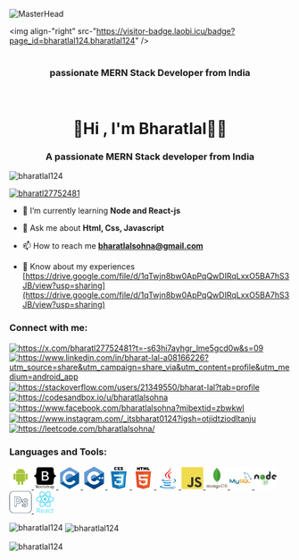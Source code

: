 ![MasterHead](https://user-images.githubusercontent.com/74038190/241765440-80728820-e06b-4f96-9c9e-9df46f0cc0a5.gif)



<img align-"right" src-"https://visitor-badge.laobi.icu/badge?page_id=bharatlal124.bharatlal124" />

<h1 align="center>
    < img src="https://readme-typing-svg.herokuapp.com/?
font=Righteous&size=35&center=true&vcenter=true&width=500&height=70&duration=4000&lines=Hi+There!+👋;+I'm+Bharat+Lal!;" />
</hl>
<h3 align="center"> passionate MERN Stack Developer from India</h3>

<br/>

<h1 align="center">👋Hi , I'm Bharatlal🙋‍♂️</h1>
<h3 align="center">A passionate MERN Stack developer from India</h3>
<!-- <img align="right" alt="Coding" width="400" src"https://cdn.dribbble.com/users/1162077/screenshots/3848914/programmer.gif"> -->

<p align="left"> <img src="https://komarev.com/ghpvc/?username=bharatlal124&label=Profile%20views&color=0e75b6&style=flat" alt="bharatlal124" /> </p> 

<p align="left"> <a href="https://x.com/bharatl27752481" target="blank"><img src="https://img.shields.io/twitter/follow/https://x.com/bharatl27752481?t=-s63hi7ayhgr_lme5gcd0w&s=09?logo=twitter&style=for-the-badge" alt="bharatl27752481" /></a> </p>

- 🌱 I’m currently learning **Node and React-js**

- 💬 Ask me about **Html, Css, Javascript**

- 📫 How to reach me **bharatlalsohna@gmail.com**

- 📄 Know about my experiences [https://drive.google.com/file/d/1qTwjn8bw0ApPqQwDIRqLxxO5BA7hS3JB/view?usp=sharing](https://drive.google.com/file/d/1qTwjn8bw0ApPqQwDIRqLxxO5BA7hS3JB/view?usp=sharing)

<h3 align="left">Connect with me:</h3>
<p align="left">
<a href="https://twitter.com/https://x.com/bharatl27752481?t=-s63hi7ayhgr_lme5gcd0w&s=09" target="blank"><img align="center" src="https://raw.githubusercontent.com/rahuldkjain/github-profile-readme-generator/master/src/images/icons/Social/twitter.svg" alt="https://x.com/bharatl27752481?t=-s63hi7ayhgr_lme5gcd0w&s=09" height="30" width="40" /></a>
<a href="https://linkedin.com/in/https://www.linkedin.com/in/bharat-lal-a08166226?utm_source=share&utm_campaign=share_via&utm_content=profile&utm_medium=android_app" target="blank"><img align="center" src="https://raw.githubusercontent.com/rahuldkjain/github-profile-readme-generator/master/src/images/icons/Social/linked-in-alt.svg" alt="https://www.linkedin.com/in/bharat-lal-a08166226?utm_source=share&utm_campaign=share_via&utm_content=profile&utm_medium=android_app" height="30" width="40" /></a>
<a href="https://stackoverflow.com/users/https://stackoverflow.com/users/21349550/bharat-lal?tab=profile" target="blank"><img align="center" src="https://raw.githubusercontent.com/rahuldkjain/github-profile-readme-generator/master/src/images/icons/Social/stack-overflow.svg" alt="https://stackoverflow.com/users/21349550/bharat-lal?tab=profile" height="30" width="40" /></a>
<a href="https://codesandbox.com/https://codesandbox.io/u/bharatlalsohna" target="blank"><img align="center" src="https://raw.githubusercontent.com/rahuldkjain/github-profile-readme-generator/master/src/images/icons/Social/codesandbox.svg" alt="https://codesandbox.io/u/bharatlalsohna" height="30" width="40" /></a>
<a href="https://fb.com/https://www.facebook.com/bharatlalsohna?mibextid=zbwkwl" target="blank"><img align="center" src="https://raw.githubusercontent.com/rahuldkjain/github-profile-readme-generator/master/src/images/icons/Social/facebook.svg" alt="https://www.facebook.com/bharatlalsohna?mibextid=zbwkwl" height="30" width="40" /></a>
<a href="https://instagram.com/https://www.instagram.com/_itsbharat0124?igsh=otjidtziodltanju" target="blank"><img align="center" src="https://raw.githubusercontent.com/rahuldkjain/github-profile-readme-generator/master/src/images/icons/Social/instagram.svg" alt="https://www.instagram.com/_itsbharat0124?igsh=otjidtziodltanju" height="30" width="40" /></a>
<a href="https://www.leetcode.com/https://leetcode.com/bharatlalsohna/" target="blank"><img align="center" src="https://raw.githubusercontent.com/rahuldkjain/github-profile-readme-generator/master/src/images/icons/Social/leet-code.svg" alt="https://leetcode.com/bharatlalsohna/" height="30" width="40" /></a>
</p>

<h3 align="left">Languages and Tools:</h3>
<p align="left"> <a href="https://developer.android.com" target="_blank" rel="noreferrer"> <img src="https://raw.githubusercontent.com/devicons/devicon/master/icons/android/android-original-wordmark.svg" alt="android" width="40" height="40"/> </a> <a href="https://getbootstrap.com" target="_blank" rel="noreferrer"> <img src="https://raw.githubusercontent.com/devicons/devicon/master/icons/bootstrap/bootstrap-plain-wordmark.svg" alt="bootstrap" width="40" height="40"/> </a> <a href="https://www.cprogramming.com/" target="_blank" rel="noreferrer"> <img src="https://raw.githubusercontent.com/devicons/devicon/master/icons/c/c-original.svg" alt="c" width="40" height="40"/> </a> <a href="https://www.w3schools.com/cpp/" target="_blank" rel="noreferrer"> <img src="https://raw.githubusercontent.com/devicons/devicon/master/icons/cplusplus/cplusplus-original.svg" alt="cplusplus" width="40" height="40"/> </a> <a href="https://www.w3schools.com/css/" target="_blank" rel="noreferrer"> <img src="https://raw.githubusercontent.com/devicons/devicon/master/icons/css3/css3-original-wordmark.svg" alt="css3" width="40" height="40"/> </a> <a href="https://www.w3.org/html/" target="_blank" rel="noreferrer"> <img src="https://raw.githubusercontent.com/devicons/devicon/master/icons/html5/html5-original-wordmark.svg" alt="html5" width="40" height="40"/> </a> <a href="https://www.java.com" target="_blank" rel="noreferrer"> <img src="https://raw.githubusercontent.com/devicons/devicon/master/icons/java/java-original.svg" alt="java" width="40" height="40"/> </a> <a href="https://developer.mozilla.org/en-US/docs/Web/JavaScript" target="_blank" rel="noreferrer"> <img src="https://raw.githubusercontent.com/devicons/devicon/master/icons/javascript/javascript-original.svg" alt="javascript" width="40" height="40"/> </a> <a href="https://www.mongodb.com/" target="_blank" rel="noreferrer"> <img src="https://raw.githubusercontent.com/devicons/devicon/master/icons/mongodb/mongodb-original-wordmark.svg" alt="mongodb" width="40" height="40"/> </a> <a href="https://www.mysql.com/" target="_blank" rel="noreferrer"> <img src="https://raw.githubusercontent.com/devicons/devicon/master/icons/mysql/mysql-original-wordmark.svg" alt="mysql" width="40" height="40"/> </a> <a href="https://nodejs.org" target="_blank" rel="noreferrer"> <img src="https://raw.githubusercontent.com/devicons/devicon/master/icons/nodejs/nodejs-original-wordmark.svg" alt="nodejs" width="40" height="40"/> </a> <a href="https://www.photoshop.com/en" target="_blank" rel="noreferrer"> <img src="https://raw.githubusercontent.com/devicons/devicon/master/icons/photoshop/photoshop-line.svg" alt="photoshop" width="40" height="40"/> </a> <a href="https://reactjs.org/" target="_blank" rel="noreferrer"> <img src="https://raw.githubusercontent.com/devicons/devicon/master/icons/react/react-original-wordmark.svg" alt="react" width="40" height="40"/> </a> </p>

<p><img align="left" src="https://github-readme-stats.vercel.app/api/top-langs?username=bharatlal124&show_icons=true&locale=en&layout=compact" alt="bharatlal124" /></p>

<p>&nbsp;<img align="center" src="https://github-readme-stats.vercel.app/api?username=bharatlal124&show_icons=true&locale=en" alt="bharatlal124" /></p>

<p><img align="center" src="https://github-readme-streak-stats.herokuapp.com/?user=bharatlal124&" alt="bharatlal124" /></p>
